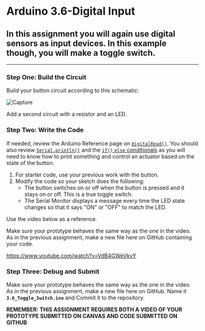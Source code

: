 # Arduino 3.6-Digital Input
## In this assignment you will again use digital sensors as input devices.  In this example though, you will make a toggle switch.

---

### Step One: Build the Circuit

Build your button circuit according to this schematic:

![Capture](https://user-images.githubusercontent.com/22602103/225357434-ab899c14-9027-4bbb-b78a-b80a8234c9cf.PNG)

Add a second circuit with a resistor and an LED.

### Step Two: Write the Code

If needed, review the Arduino Reference page on [`digitalRead()`](https://www.arduino.cc/reference/en/language/functions/digital-io/digitalread/).  You should also review [`Serial.println()`](https://www.arduino.cc/reference/en/language/functions/communication/serial/println/) and the [`if()` `else` conditionals](https://www.arduino.cc/reference/en/language/structure/control-structure/if/) as you will need to know how to print something and control an actuator based on the state of the button.

1. For starter code, use your previous work with the button.
2. Modify the code so your sketch does the following:
    - The button switches on or off when the button is pressed and it stays on or off.  This is a true toggle switch.
    - The Serial Monitor displays a message every time the LED state changes so that it says "ON" or "OFF" to match the LED.

Use the video below as a reference.

Make sure your prototype behaves the same way as the one in the video. As in the previous assignment, make a new file here on GitHub containing your code.

https://www.youtube.com/watch?v=VdB4GWeVkvY

### Step Three: Debug and Submit

Make sure your prototype behaves the same way as the one in the video.  As in the previous assignment, make a new file here on GitHub.  Name it **`3.6_Toggle_Switch.ino`** and Commit it to the repository.

**REMEMBER: THIS ASSIGNMENT REQUIRES BOTH A VIDEO OF YOUR PROTOTYPE SUBMITTED ON CANVAS AND CODE SUBMITTED ON GITHUB**
